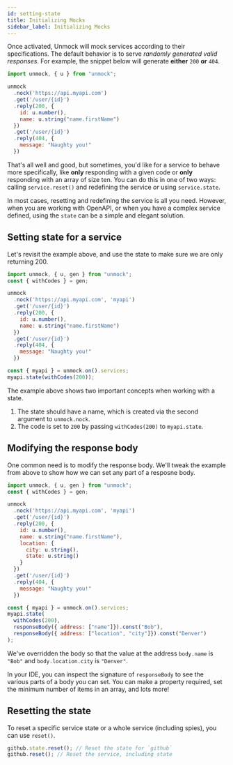 ```yaml
---
id: setting-state
title: Initializing Mocks
sidebar_label: Initializing Mocks
---
```


Once activated, Unmock will mock services according to their specifications. The default behavior is to serve _randomly generated valid responses_. For example, the snippet below will generate **either** `200` **or** `404`.

```javascript
import unmock, { u } from "unmock";

unmock
  .nock('https://api.myapi.com')
  .get('/user/{id}')
  .reply(200, {
    id: u.number(),
    name: u.string("name.firstName")
  })
  .get('/user/{id}')
  .reply(404, {
    message: "Naughty you!"
  })
```

That's all well and good, but sometimes, you'd like for a service to behave more specifically, like **only** responding with a given code or **only** responding with an array of size ten.  You can do this in one of two ways: calling `service.reset()` and redefining the service *or* using `service.state`.

In most cases, resetting and redefining the service is all you need. However, when you are working with OpenAPI, or when you have a complex service defined, using the `state` can be a simple and elegant solution.

## Setting state for a service

Let's revisit the example above, and use the state to make sure we are only returning 200.

```javascript
import unmock, { u, gen } from "unmock";
const { withCodes } = gen;

unmock
  .nock('https://api.myapi.com', 'myapi')
  .get('/user/{id}')
  .reply(200, {
    id: u.number(),
    name: u.string("name.firstName")
  })
  .get('/user/{id}')
  .reply(404, {
    message: "Naughty you!"
  })

const { myapi } = unmock.on().services;
myapi.state(withCodes(200));
```

The example above shows two important concepts when working with a state.

1. The state should have a name, which is created via the second argument to `unmock.nock`.
1. The code is set to `200` by passing `withCodes(200)` to `myapi.state`.

## Modifying the response body

One common need is to modify the response body.  We'll tweak the example from above to show how we can set any part of a resposne body.

```javascript
import unmock, { u, gen } from "unmock";
const { withCodes } = gen;

unmock
  .nock('https://api.myapi.com', 'myapi')
  .get('/user/{id}')
  .reply(200, {
    id: u.number(),
    name: u.string("name.firstName"),
    location: {
      city: u.string(),
      state: u.string()
    }
  })
  .get('/user/{id}')
  .reply(404, {
    message: "Naughty you!"
  })

const { myapi } = unmock.on().services;
myapi.state(
  withCodes(200),
  responseBody({ address: ["name"]}).const("Bob"),
  responseBody({ address: ["location", "city"]}).const("Denver")
);
```

We've overridden the body so that the value at the address `body.name` is `"Bob"` and `body.location.city` is `"Denver"`.

In your IDE, you can inspect the signature of `responseBody` to see the various parts of a body you can set. You can make a property required, set the minimum number of items in an array, and lots more!

## Resetting the state

To reset a specific service state or a whole service (including spies), you can use `reset()`.

```javascript
github.state.reset(); // Reset the state for `github`
github.reset(); // Reset the service, including state
```


